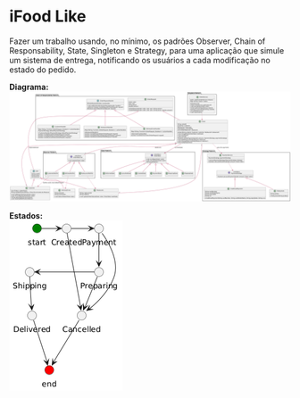# iFood Like

Fazer um trabalho usando, no mínimo, os padrões Observer, Chain of Responsability, State, Singleton e Strategy, para uma aplicação que simule um sistema de entrega, notificando os usuários a cada modificação no estado do pedido.

**Diagrama:**<br>
![Diagrama de Classe](./diagrama.png)

**Estados:**<br>
![States](./estados.png)